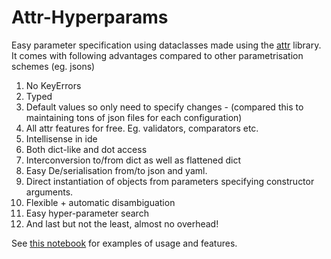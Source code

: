 # Attr-Hyperparams
Easy parameter specification using dataclasses made using the [attr](https://www.attrs.org/en/stable/) library. It comes with following advantages compared to other parametrisation schemes (eg. jsons)

1.  No KeyErrors
2.  Typed
3.  Default values so only need to specify changes - (compared this to maintaining tons of json files for each configuration)
4.  All attr features for free. Eg. validators, comparators etc.
5.  Intellisense in ide
6.  Both dict-like and dot access
7.  Interconversion to/from dict as well as flattened dict
8.  Easy De/serialisation from/to json and yaml.
9.  Direct instantiation of objects from parameters specifying constructor arguments.
10. Flexible + automatic disambiguation
11. Easy hyper-parameter search
12. And last but not the least, almost no overhead!

See [this notebook](https://github.com/Shivanshu-Gupta/attr-hyperparams/blob/main/sample_param_usage.ipynb) for examples of usage and features.

